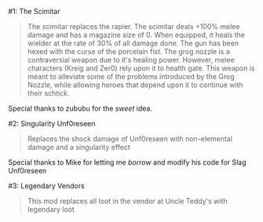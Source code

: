 #1: The Scimitar
>The scimitar replaces the rapier. The scimitar deals +100% melee damage and has a magazine size of 0. When equipped, it heals the wielder at the rate of 30% of all damage done. The gun has been hexed with the curse of the porcelain fist. The grog nozzle is a contraversial weapon due to it's healing power. However, melee characters (Kreig and Zer0) rely upon it to health gate. This weapon is meant to alleviate some of the problems introduced by the Grog Nozzle, while allowing heroes that depend upon it to continue with their schtick.

Special thanks to zububu for the *sweet* idea.

#2: Singularity Unf0reseen
>Replaces the shock damage of Unf0reseen with non-elemental damage and a singularity effect

Special thanks to Mike for letting me *borrow* and modify his code for Slag Unf0reseen

#3: Legendary Vendors
>This mod replaces all loot in the vendor at Uncle Teddy's with legendary loot